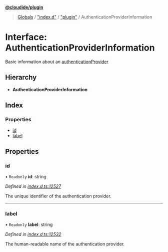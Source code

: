 **[@cloudide/plugin](../README.md)**

> [Globals](../README.md) / ["index.d"](../modules/_index_d_.md) / ["plugin"](../modules/_index_d_._plugin_.md) / AuthenticationProviderInformation

# Interface: AuthenticationProviderInformation

Basic information about an [authenticationProvider](#AuthenticationProvider)

## Hierarchy

* **AuthenticationProviderInformation**

## Index

### Properties

* [id](_index_d_._plugin_.authenticationproviderinformation.md#id)
* [label](_index_d_._plugin_.authenticationproviderinformation.md#label)

## Properties

### id

• `Readonly` **id**: string

*Defined in [index.d.ts:12527](https://github.com/shuyaqian/cloudide-plugin-api/blob/57a3a2a/index.d.ts#L12527)*

The unique identifier of the authentication provider.

___

### label

• `Readonly` **label**: string

*Defined in [index.d.ts:12532](https://github.com/shuyaqian/cloudide-plugin-api/blob/57a3a2a/index.d.ts#L12532)*

The human-readable name of the authentication provider.
